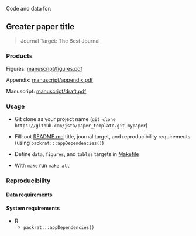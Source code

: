 Code and data for:

## Greater paper title

> Journal Target: The Best Journal

### Products

Figures: [manuscript/figures.pdf](manuscript/figures.pdf)

Appendix: [manuscript/appendix.pdf](manuscript/appendix.pdf)

Manuscript: [manuscript/draft.pdf](manuscript/draft.pdf)

### Usage

* Git clone as your project name (`git clone https://github.com/jsta/paper_template.git mypaper`)

* Fill-out [README.md](README.md) title, journal target, and reproducibility requirements (using `packrat:::appDependencies()`)

* Define `data`, `figures`, and `tables` targets in [Makefile](Makefile)

* With `make` run `make all`

### Reproducibility

#### Data requirements

#### System requirements

* R
  * `packrat:::appDependencies()`
